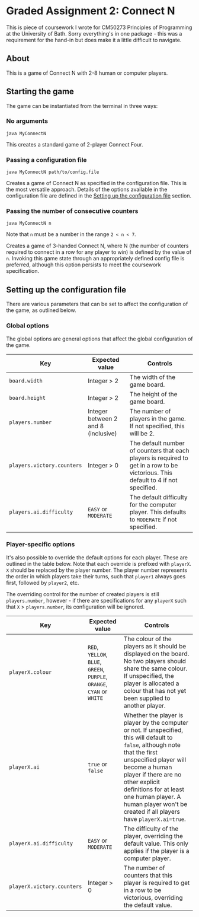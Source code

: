 # Graded Assignment 2: Connect N
This is piece of coursework I wrote for CM50273 Principles of Programming at the University of Bath.
Sorry everything's in one package - this was a requirement for the hand-in but does make it a little
difficult to navigate.

## About
This is a game of Connect N with 2-8 human or computer players.

## Starting the game
The game can be instantiated from the terminal in three ways:

### No arguments
```
java MyConnectN
```
This creates a standard game of 2-player Connect Four.

### Passing a configuration file
```
java MyConnectN path/to/config.file
```
Creates a game of Connect N as specified in the configuration file. This is the most versatile
approach. Details of the options available in the configuration file are defined in the
[Setting up the configuration file](#setting-up-the-configuration-file) section.

### Passing the number of consecutive counters
```
java MyConnectN n
```
Note that `n` must be a number in the range `2 < n < 7`.

Creates a game of 3-handed Connect N, where N (the number of counters required to connect in a row
for any player to win) is defined by the value of `n`. Invoking this game state through an
appropriately defined config file is preferred, although this option persists to meet the coursework
specification.

## Setting up the configuration file
There are various parameters that can be set to affect the configuration of the game, as outlined
below.

### Global options
The global options are general options that affect the global configuration of the game.

| Key                        | Expected value                      | Controls |
| -------------------------- | ----------------------------------- | -------- |
| `board.width`              | Integer > 2                         | The width of the game board. |
| `board.height`             | Integer > 2                         | The height of the game board. |
| `players.number`           | Integer between 2 and 8 (inclusive) | The number of players in the game. If not specified, this will be 2. |
| `players.victory.counters` | Integer > 0                         | The default number of counters that each players is required to get in a row to be victorious. This default to 4 if not specified. |
| `players.ai.difficulty`    | `EASY` or `MODERATE`                | The default difficulty for the computer player. This defaults to `MODERATE` if not specified. |

### Player-specific options
It's also possible to override the default options for each player. These are outlined in the table
below. Note that each override is prefixed with `playerX`. `X` should be replaced by the player
number. The player number represents the order in which players take their turns, such that
`player1` always goes first, followed by `player2`, etc.

The overriding control for the number of
created players is still `players.number`, however - if there are specifications for any `playerX`
such that `X` > `players.number`, its configuration will be ignored.

| Key                        | Expected value       | Controls |
| -------------------------- | -------------------- | -------- |
| `playerX.colour`           | `RED`, `YELLOW`, `BLUE`, `GREEN`, `PURPLE`, `ORANGE`, `CYAN` or `WHITE` | The colour of the players as it should be displayed on the board. No two players should share the same colour. If unspecified, the player is allocated a colour that has not yet been supplied to another player. |
| `playerX.ai`               | `true` or `false`    | Whether the player is player by the computer or not. If unspecified, this will default to `false`, although note that the first unspecified player will become a human player if there are no other explicit definitions for at least one human player. A human player won't be created if all players have `playerX.ai=true`. |
| `playerX.ai.difficulty`    | `EASY` or `MODERATE` | The difficulty of the player, overriding the default value. This only applies if the player is a computer player. |
| `playerX.victory.counters` | Integer > 0          | The number of counters that this player is required to get in a row to be victorious, overriding the default value. |